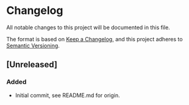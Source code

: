 
# Changelog

All notable changes to this project will be documented in this file.

The format is based on [Keep a Changelog](https://keepachangelog.com/en/1.0.0/),
and this project adheres to [Semantic Versioning](https://semver.org/spec/v2.0.0.html).

## [Unreleased]

### Added 

- Initial commit, see README.md for origin.

<!-- 
## [Unreleased]

### Added 

- Initial commit, see README.md for origin.

### Changed

### Deprecated

### Removed

### Fixed

### Security

-->